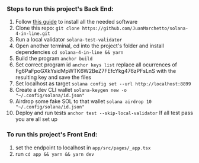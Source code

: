 ### Steps to run this project's Back End:

1. Follow [this guide](https://book.anchor-lang.com/getting_started/installation.html) to install all the needed software
2. Clone this repo:
    `git clone https://github.com/JuanMarchetto/solana-4-in-line.git`
3. Run a local validator
    `solana-test-validator`
4. Open another terminal, cd into the project's folder and install dependencies
    `cd solana-4-in-line && yarn`
5. Build the program
    `anchor build`
6. Set correct program id
    `anchor keys list`
    replace all ocurrences of Fg6PaFpoGXkYsidMpWTK6W2BeZ7FEfcYkg476zPFsLnS with the resulting key and save the files
7. Set localhost as target
    `solana config set --url http://localhost:8899`
8. Create a dev CLI wallet
    `solana-keygen new -o "~/.config/solana/id.json"`
9. Airdrop some fake SOL to that wallet
    `solana airdrop 10 "~/.config/solana/id.json"`
10. Deploy and run tests
    `anchor test --skip-local-validator`
    If all test pass you are all set up

### To run this project's Front End:
1. set the endpoint to localhost in `app/src/pages/_app.tsx`
2. run `cd app && yarn && yarn dev`
